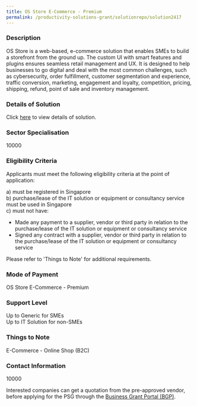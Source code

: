 ```yaml
---
title: OS Store E-Commerce - Premium
permalink: /productivity-solutions-grant/solutionrepo/solution2417
---
```


### Description

OS Store is a web-based, e-commerce solution that enables SMEs to build a storefront from the ground up. The custom UI with smart features and plugins ensures seamless retail management and UX. It is designed to help businesses to go digital and deal with the most common challenges, such as cybersecurity, order fulfillment, customer segmentation and experience, traffic conversion, marketing, engagement and loyalty, competition, pricing, shipping, refund, point of sale and inventory management.

### Details of Solution

Click <a href='Orfeostory Pte Ltd ' target='_blank' rel='noopener'>here</a> to view details of solution.

### Sector Specialisation

 10000 

### Eligibility Criteria

Applicants must meet the following eligibility criteria at the point of application:

a) must be registered in Singapore <br>
b) purchase/lease of the IT solution or equipment or consultancy service must be used in Singapore <br>
c) must not have:
- Made any payment to a supplier, vendor or third party in relation to the purchase/lease of the IT solution or equipment or consultancy service
- Signed any contract with a supplier, vendor or third party in relation to the purchase/lease of the IT solution or equipment or consultancy service

Please refer to 'Things to Note' for additional requirements.

### Mode of Payment
OS Store E-Commerce - Premium

### Support Level
Up to Generic for SMEs <br>
Up to IT Solution for non-SMEs

### Things to Note
E-Commerce - Online Shop (B2C)

### Contact Information
10000

Interested companies can get a quotation from the pre-approved vendor, before applying for the PSG through the <a target='_blank' rel='noopener' href='https://www.businessgrants.gov.sg/'>Business Grant Portal (BGP)</a>.
